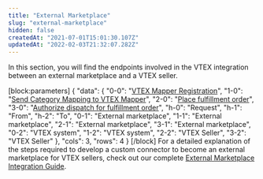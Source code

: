 ```yaml
---
title: "External Marketplace"
slug: "external-marketplace"
hidden: false
createdAt: "2021-07-01T15:01:30.107Z"
updatedAt: "2022-02-03T21:32:07.282Z"
---
```

In this section, you will find the endpoints involved in the VTEX integration between an external marketplace and a VTEX seller.

[block:parameters]
{
  "data": {
    "0-0": "[VTEX Mapper Registration](https://developers.vtex.com/vtex-rest-api/reference/vtex-mapper-registration)",
    "1-0": "[Send Category Mapping to VTEX Mapper](https://developers.vtex.com/vtex-rest-api/reference/send-category-mapping-to-vtex-mapper)",
    "2-0": "[Place fulfillment order](https://developers.vtex.com/vtex-rest-api/reference/place-fulfillment-order)",
    "3-0": "[Authorize dispatch for fulfillment order](https://developers.vtex.com/vtex-rest-api/reference/authorize-dispatch-for-fulfillment-order)",
    "h-0": "Request",
    "h-1": "From",
    "h-2": "To",
    "0-1": "External marketplace",
    "1-1": "External marketplace",
    "2-1": "External marketplace",
    "3-1": "External marketplace",
    "0-2": "VTEX system",
    "1-2": "VTEX system",
    "2-2": "VTEX Seller",
    "3-2": "VTEX Seller"
  },
  "cols": 3,
  "rows": 4
}
[/block]
For a detailed explanation of the steps required to develop a custom connector to become an external marketplace for VTEX sellers, check out our complete [External Marketplace Integration Guide](https://developers.vtex.com/vtex-rest-api/docs/external-marketplace-integration-guide).